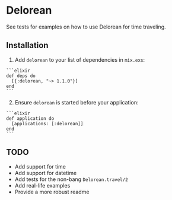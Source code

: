 # Delorean

See tests for examples on how to use Delorean for time traveling.

## Installation

  1. Add `delorean` to your list of dependencies in `mix.exs`:

    ```elixir
    def deps do
      [{:delorean, "~> 1.1.0"}]
    end
    ```

  2. Ensure `delorean` is started before your application:

    ```elixir
    def application do
      [applications: [:delorean]]
    end
    ```

## TODO

- Add support for time
- Add support for datetime
- Add tests for the non-bang `Delorean.travel/2`
- Add real-life examples
- Provide a more robust readme
